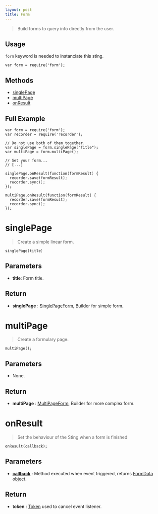 ```yaml
---
layout: post
title: Form
---
```


> Build forms to query info directly from the user.

Usage
-----

`form` keyword is needed to instanciate this sting.

	var form = require('form');

Methods
-------

- [singlePage](#singlepage)
- [multiPage](#multipage)
- [onResult](#onresult)


Full Example
------------

    var form = require('form');
    var recorder = require('recorder');

    // Do not use both of them together.
    var singlePage = form.singlePage("Title");
    var multiPage = form.multiPage();

    // Set your form...
    // [...]
    
    singlePage.onResult(function(formResult) {
      recorder.save(formResult);
      recorder.sync();
    });

    multiPage.onResult(function(formResult) {
      recorder.save(formResult);
      recorder.sync();
    });

singlePage
==========

> Create a simple linear form.

    singlePage(title)

Parameters
----------

- __title__: Form title.

Return
------

- __singlePage__ : [SinglePageForm](singlePage.html), Builder for simple form.
    
multiPage
=========

> Create a formulary page.

    multiPage();

Parameters
----------

- None.

Return
------

- __multiPage__ : [MultiPageForm](multiPage.html), Builder for more complex form.

onResult
========

> Set the behaviour of the Sting when a form is finished

    onResult(callback);

Parameters
----------

- __[callback](../../extra/callback.html)__ : Method executed when event triggered, returns [FormData](formData.html) object.

Return
------

- __token__ : [Token](../../extra/stingToken.html) used to cancel event listener. 
